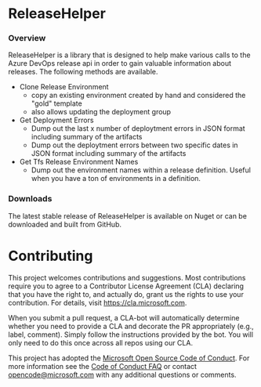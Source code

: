 ReleaseHelper
========

### Overview

ReleaseHelper is a library that is designed to help make various calls to the Azure DevOps release api in order to gain valuable information about releases.
The following methods are available.

- Clone Release Environment &nbsp;
  * copy an existing environment created by hand and considered the "gold" template
  * also allows updating the deployment group
- Get Deployment Errors &nbsp;
  * Dump out the last x number of deploytment errors in JSON format including summary of the artifacts
  * Dump out the deploytment errors between two specific dates in JSON format including summary of the artifacts
- Get Tfs Release Environment Names &nbsp;
  * Dump out the environment names within a release definition. Useful when you have a ton of environments in a definition.

### Downloads

The latest stable release of ReleaseHelper is available on Nuget or can be downloaded and built from GitHub.

# Contributing

This project welcomes contributions and suggestions.  Most contributions require you to agree to a
Contributor License Agreement (CLA) declaring that you have the right to, and actually do, grant us
the rights to use your contribution. For details, visit https://cla.microsoft.com.

When you submit a pull request, a CLA-bot will automatically determine whether you need to provide
a CLA and decorate the PR appropriately (e.g., label, comment). Simply follow the instructions
provided by the bot. You will only need to do this once across all repos using our CLA.

This project has adopted the [Microsoft Open Source Code of Conduct](https://opensource.microsoft.com/codeofconduct/).
For more information see the [Code of Conduct FAQ](https://opensource.microsoft.com/codeofconduct/faq/) or
contact [opencode@microsoft.com](mailto:opencode@microsoft.com) with any additional questions or comments.

